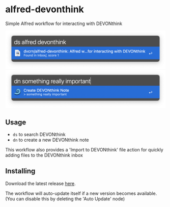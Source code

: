 # alfred-devonthink

Simple Alfred workflow for interacting with DEVONthink

![screenshot1](ss1.png)
![screenshot2](ss2.png)


## Usage

- `ds` to search DEVONthink
- `dn` to create a new DEVONthink note

This workflow also provides a 'Import to DEVONthink' file action for quickly adding files to the DEVONthink inbox

## Installing

Download the latest release [here](https://github.com/dvcrn/alfred-devonthink/releases).

The workflow will auto-update itself if a new version becomes available. (You can disable this by deleting the 'Auto Update' node)
